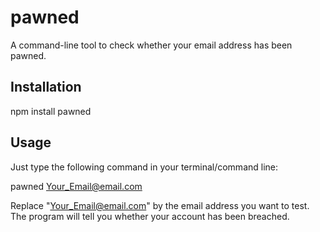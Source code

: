 # pawned

A command-line tool to check whether your email address has been pawned.


## Installation

npm install pawned


## Usage

Just type the following command in your terminal/command line:

pawned Your_Email@email.com


Replace "Your_Email@email.com" by the email address you want to test.  
The program will tell you whether your account has been breached.
